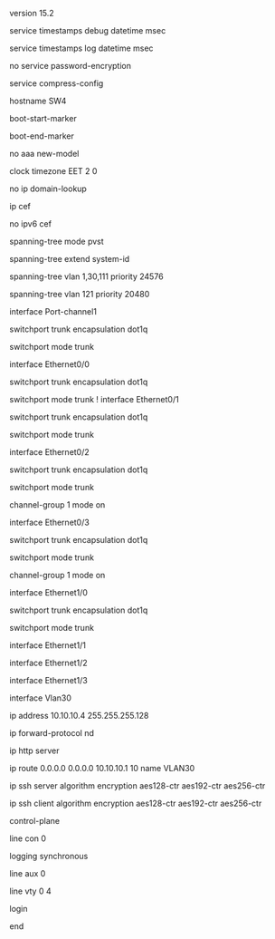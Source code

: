 version 15.2

service timestamps debug datetime msec

service timestamps log datetime msec

no service password-encryption

service compress-config

hostname SW4

boot-start-marker

boot-end-marker

no aaa new-model

clock timezone EET 2 0

no ip domain-lookup

ip cef

no ipv6 cef

spanning-tree mode pvst

spanning-tree extend system-id

spanning-tree vlan 1,30,111 priority 24576

spanning-tree vlan 121 priority 20480

interface Port-channel1

 switchport trunk encapsulation dot1q

 switchport mode trunk

interface Ethernet0/0

 switchport trunk encapsulation dot1q

 switchport mode trunk
!
interface Ethernet0/1

 switchport trunk encapsulation dot1q

 switchport mode trunk

interface Ethernet0/2

 switchport trunk encapsulation dot1q

 switchport mode trunk

 channel-group 1 mode on

interface Ethernet0/3

 switchport trunk encapsulation dot1q

 switchport mode trunk

 channel-group 1 mode on

interface Ethernet1/0

 switchport trunk encapsulation dot1q

 switchport mode trunk

interface Ethernet1/1

interface Ethernet1/2

interface Ethernet1/3

interface Vlan30

 ip address 10.10.10.4 255.255.255.128

ip forward-protocol nd

ip http server

ip route 0.0.0.0 0.0.0.0 10.10.10.1 10 name VLAN30

ip ssh server algorithm encryption aes128-ctr aes192-ctr aes256-ctr

ip ssh client algorithm encryption aes128-ctr aes192-ctr aes256-ctr

control-plane

line con 0

 logging synchronous

line aux 0

line vty 0 4

 login

end
